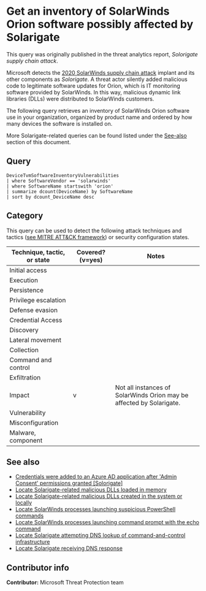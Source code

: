 # Get an inventory of SolarWinds Orion software possibly affected by Solarigate

This query was originally published in the threat analytics report, *Solorigate supply chain attack*.

Microsoft detects the [2020 SolarWinds supply chain attack](https://msrc-blog.microsoft.com/2020/12/13/customer-guidance-on-recent-nation-state-cyber-attacks/) implant and its other components as *Solorigate*. A threat actor silently added malicious code to legitimate software updates for Orion, which is IT monitoring software provided by SolarWinds. In this way, malicious dynamic link libraries (DLLs) were distributed to SolarWinds customers.

The following query retrieves an inventory of SolarWinds Orion software use in your organization, organized by product name and ordered by how many devices the software is installed on.

More Solarigate-related queries can be found listed under the [See-also](#see-also) section of this document.

## Query

```kusto
DeviceTvmSoftwareInventoryVulnerabilities
| where SoftwareVendor == 'solarwinds'
| where SoftwareName startswith 'orion'
| summarize dcount(DeviceName) by SoftwareName
| sort by dcount_DeviceName desc
```

## Category

This query can be used to detect the following attack techniques and tactics ([see MITRE ATT&CK framework](https://attack.mitre.org/)) or security configuration states.

| Technique, tactic, or state | Covered? (v=yes) | Notes |
|------------------------|----------|-------|
| Initial access |  |  |
| Execution |  |  |
| Persistence |  |  |
| Privilege escalation |  |  |
| Defense evasion |  |  |
| Credential Access |  |  |
| Discovery |  |  |
| Lateral movement |  |  |
| Collection |  |  |
| Command and control |  |  |
| Exfiltration |  |  |
| Impact | v | Not all instances of SolarWinds Orion may be affected by Solarigate. |
| Vulnerability |  |  |
| Misconfiguration |  |  |
| Malware, component |  |  |

## See also

* [Credentials were added to an Azure AD application after 'Admin Consent' permissions granted [Solorigate]](../Persistence/CredentialsAddAfterAdminConsentedToApp[Solorigate].md)
* [Locate Solarigate-related malicious DLLs loaded in memory](solorigate-locate-dll-loaded-in-memory.md)
* [Locate Solarigate-related malicious DLLs created in the system or locally](solarigate-locate-dll-created-locally.md)
* [Locate SolarWinds processes launching suspicious PowerShell commands](solarigate-launching-base64-powershell.md)
* [Locate SolarWinds processes launching command prompt with the echo command](solarigate-launching-cmd-echo.md)
* [Locate Solarigate attempting DNS lookup of command-and-control infrastructure](solarigate-c2-lookup-from-nonbrowser.md)
* [Locate Solarigate receiving DNS response](solarigate-c2-lookup-response.md)

## Contributor info

**Contributor:** Microsoft Threat Protection team
